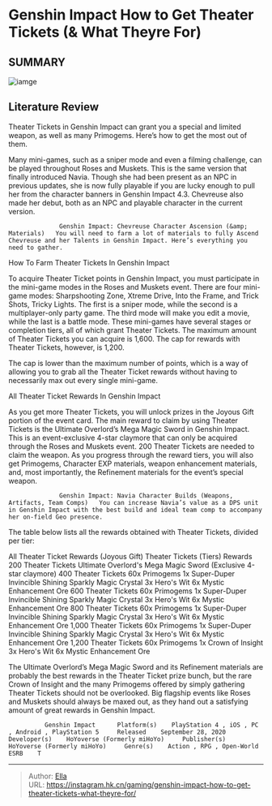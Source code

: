# Genshin Impact How to Get Theater Tickets (&amp; What Theyre For)


## SUMMARY 

![iamge](https://static1.srcdn.com/wordpress/wp-content/uploads/2024/01/genshin-impact-how-to-get-theater-tickets-what-they-re-for-1.jpg)

## Literature Review

Theater Tickets in Genshin Impact can grant you a special and limited weapon, as well as many Primogems. Here’s how to get the most out of them.





Many mini-games, such as a sniper mode and even a filming challenge, can be played throughout Roses and Muskets. This is the same version that finally introduced Navia. Though she had been present as an NPC in previous updates, she is now fully playable if you are lucky enough to pull her from the character banners in Genshin Impact 4.3. Chevreuse also made her debut, both as an NPC and playable character in the current version.




                  Genshin Impact: Chevreuse Character Ascension (&amp; Materials)   You will need to farm a lot of materials to fully Ascend Chevreuse and her Talents in Genshin Impact. Here’s everything you need to gather.   


 How To Farm Theater Tickets In Genshin Impact 
          

To acquire Theater Ticket points in Genshin Impact, you must participate in the mini-game modes in the Roses and Muskets event. There are four mini-game modes: Sharpshooting Zone, Xtreme Drive, Into the Frame, and Trick Shots, Tricky Lights. The first is a sniper mode, while the second is a multiplayer-only party game. The third mode will make you edit a movie, while the last is a battle mode. These mini-games have several stages or completion tiers, all of which grant Theater Tickets. The maximum amount of Theater Tickets you can acquire is 1,600. The cap for rewards with Theater Tickets, however, is 1,200.






The cap is lower than the maximum number of points, which is a way of allowing you to grab all the Theater Ticket rewards without having to necessarily max out every single mini-game.






 All Theater Ticket Rewards In Genshin Impact 
          

As you get more Theater Tickets, you will unlock prizes in the Joyous Gift portion of the event card. The main reward to claim by using Theater Tickets is the Ultimate Overlord’s Mega Magic Sword in Genshin Impact. This is an event-exclusive 4-star claymore that can only be acquired through the Roses and Muskets event. 200 Theater Tickets are needed to claim the weapon. As you progress through the reward tiers, you will also get Primogems, Character EXP materials, weapon enhancement materials, and, most importantly, the Refinement materials for the event’s special weapon.




                  Genshin Impact: Navia Character Builds (Weapons, Artifacts, Team Comps)   You can increase Navia’s value as a DPS unit in Genshin Impact with the best build and ideal team comp to accompany her on-field Geo presence.   

The table below lists all the rewards obtained with Theater Tickets, divided per tier:

 All Theater Ticket Rewards (Joyous Gift)   Theater Tickets (Tiers)  Rewards   200 Theater Tickets    Ultimate Overlord&#39;s Mega Magic Sword (Exclusive 4-star claymore)      400 Theater Tickets    60x Primogems   1x Super-Duper Invincible Shining Sparkly Magic Crystal   3x Hero&#39;s Wit   6x Mystic Enhancement Ore      600 Theater Tickets    60x Primogems   1x Super-Duper Invincible Shining Sparkly Magic Crystal   3x Hero&#39;s Wit   6x Mystic Enhancement Ore      800 Theater Tickets    60x Primogems   1x Super-Duper Invincible Shining Sparkly Magic Crystal   3x Hero&#39;s Wit   6x Mystic Enhancement Ore      1,000 Theater Tickets    60x Primogems   1x Super-Duper Invincible Shining Sparkly Magic Crystal   3x Hero&#39;s Wit   6x Mystic Enhancement Ore      1,200 Theater Tickets    60x Primogems   1x Crown of Insight   3x Hero&#39;s Wit   6x Mystic Enhancement Ore      



The Ultimate Overlord’s Mega Magic Sword and its Refinement materials are probably the best rewards in the Theater Ticket prize bunch, but the rare Crown of Insight and the many Primogems offered by simply gathering Theater Tickets should not be overlooked. Big flagship events like Roses and Muskets should always be maxed out, as they hand out a satisfying amount of great rewards in Genshin Impact.




              Genshin Impact      Platform(s)    PlayStation 4 , iOS , PC , Android , PlayStation 5     Released    September 28, 2020     Developer(s)    HoYoverse (Formerly miHoYo)     Publisher(s)    HoYoverse (Formerly miHoYo)     Genre(s)    Action , RPG , Open-World     ESRB    T      


---

> Author: [Ella](https://instagram.hk.cn/)  
> URL: https://instagram.hk.cn/gaming/genshin-impact-how-to-get-theater-tickets-what-theyre-for/  

